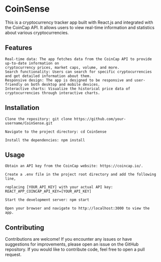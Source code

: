 # CoinSense

This is a cryptocurrency tracker app built with React.js and integrated with the CoinCap API. It allows users to view real-time information and statistics about various cryptocurrencies.

## Features

    Real-time data: The app fetches data from the CoinCap API to provide up-to-date information on
    cryptocurrency prices, market caps, volume, and more.
    Search functionality: Users can search for specific cryptocurrencies and get detailed information about them.
    Responsive design: The app is designed to be responsive and user-friendly on both desktop and mobile devices.
    Interactive charts: Visualize the historical price data of cryptocurrencies through interactive charts.

## Installation

    Clone the repository: git clone https://github.com/your-username/CoinSense.git
    
    Navigate to the project directory: cd CoinSense

    Install the dependencies: npm install



## Usage

    Obtain an API key from the CoinCap website: https://coincap.io/.
    
    Create a .env file in the project root directory and add the following line,
    
    replacing [YOUR_API_KEY] with your actual API key: REACT_APP_COINCAP_API_KEY=[YOUR_API_KEY]
    
    Start the development server: npm start
    
    Open your browser and navigate to http://localhost:3000 to view the app.

## Contributing

Contributions are welcome! If you encounter any issues or have suggestions for improvements, please open an issue on the GitHub repository.
If you would like to contribute code, feel free to open a pull request.
